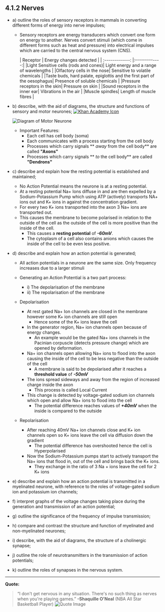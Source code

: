 4.1.2 Nerves
---

* a) outline the roles of sensory receptors in mammals in converting different forms of energy into nerve impulses;
	* Sensory receptors are energy transducers which convert one form on energy to another. Nerves convert stimuli (which come in different forms such as heat and pressure) into electrical impulses which are carried to the central nervous system (CNS).


		| Receptor        |     Energy changes detected       |
| :-------------: |:-------------:|
|Light Sensitive cells (rods and cones)| Light energy and a range of wavelengths |
|Olfactory cells in the nose| Sensitive to volatile chemicals |
|Taste buds, hard palate, epiglottis and the first part of the oesophagus| Presence of soluble chemicals |
|Pressure receptors in the skin| Pressure on skin |
|Sound receptors in the inner ear| Vibrations in the air |
|Muscle spindles| Length of muscle fibres |


* b) describe, with the aid of diagrams, the structure and functions of sensory and motor neurones; [![Khan Academy Icon](https://s3.amazonaws.com/f.cl.ly/items/0j0g3f2t2i0i2O1B163w/favicon.ico) ](https://www.khanacademy.org/science/biology/human-biology/neuron-nervous-system/v/anatomy-of-a-neuron)

	![Diagram of Motor Neurone](https://s3.amazonaws.com/f.cl.ly/items/440Y2I243S1t10113w2p/neurone-op.jpg)

	* Important Features:
		* Each cell has cell body (soma)
		* Each communicates with a process starting from the cell body
		* Processes which carry signals ** *away* from the cell body** are called **"Axons"**
		* Processes which carry signals ** *to* the cell body** are called **"Dendrons"**

* c) describe and explain how the resting potential is established and maintained;
	* No Action Potential means the neurone is at a resting potential.
	* At a resting potential Na+ Ions diffuse in and are then expelled by a Sodium-Potassium Pump which using ATP (actively) transports NA+ ions out and K+ ions in against the concentration gradient.
	* For every two K+ ions transported into the axon 3 Na+ ions are transported out.
	* This causes the membrane to become polarised in relation to the outside of the cell as the outside of the cell is more positive than the inside of the cell.
		* This causes a **resting potential** of ***-60mV***.
		* The cytoplasm of a cell also contains anions which causes the inside of the cell to be even less positive.

* d) describe and explain how an action potential is generated;
	* All action potentials in a neurone are the same size. Only frequency increases due to a larger stimuli
	* Generating an Action Potential is a two part process:
		* i) The depolarisation of the membrane
		* ii) The repolarisation of the membrane
	* Depolarisation
		* At rest gated Na+ Ion channels are closed in the membrane however some K+ ion channels are still open
			* Hence some of the K+ ions leave the cell
		* In the generator region, Na+ ion channels open because of energy changes.
			* An example would be the gated Na+ ions channels in the Pacinian corpuscle (detects pressure change) which are opened by deformation.
		*  Na+ ion channels open allowing Na+ ions to flood into the axon causing the inside of the cell to be less negative than the outside of the cell
			* A membrane is said to be depolarised after it reaches a **threshold value** of ***-50mV***
		* The ions spread sideways and away from the region of increased charge inside the axon
			* This process is called Local Current
		* This change is detected by voltage-gated sodium ion channels which open and allow Na+ ions to flood into the cell
			* The potential difference reaches values of ***+40mV*** when the inside is compared to the outside

	* Repolarisation
		* After reaching 40mV Na+ ion channels close and K+ ion channels open so K+ ions leave the cell via diffusion down the gradient
			* The potential difference has overshooted hence the cell is Hyperpolarised
		* Now the Sodium-Potassium pumps start to actively transport the Na+ ions that flood in, out of the cell and brings back the K+ ions.
			* They exchange in the ratio of 3 Na + ions leave the cell for 2 K+ ions


* e) describe and explain how an action potential is transmitted in a myelinated neurone, with reference to the roles of voltage-gated sodium ion and potassium ion channels;

* f) interpret graphs of the voltage changes taking place during the generation and transmission of an action potential;

* g) outline the significance of the frequency of impulse transmission;

* h) compare and contrast the structure and function of myelinated and non-myelinated neurones;

* i) describe, with the aid of diagrams, the structure of a cholinergic synapse;

* j) outline the role of neurotransmitters in the transmission of action potentials;

* k) outline the roles of synapses in the nervous system.

___
**Quote:**
> “I don't get nervous in any situation. There's no such thing as nerves when you're playing games.”
> **-Shaquille O'Neal** (NBA All Star Basketball Player)
>![Quote Image](https://s3.amazonaws.com/f.cl.ly/items/041g1F3L1h161M3v2S29/shaq.jpg)